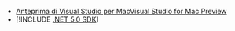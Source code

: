 * [<span data-ttu-id="1915d-101">Anteprima di Visual Studio per Mac</span><span class="sxs-lookup"><span data-stu-id="1915d-101">Visual Studio for Mac Preview</span></span>](https://visualstudio.microsoft.com/vs/mac/)
* [!INCLUDE [.NET 5.0 SDK](~/includes/5.0-SDK.md)]
